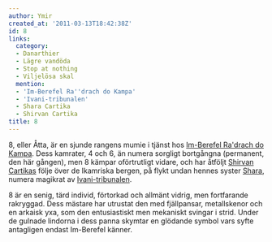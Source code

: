 ```yaml
---
author: Ymir
created_at: '2011-03-13T18:42:38Z'
id: 8
links:
  category:
  - Danarthier
  - Lägre vandöda
  - Stop at nothing
  - Viljelösa skal
  mention:
  - 'Im-Berefel Ra''drach do Kampa'
  - 'Ivani-tribunalen'
  - Shara Cartika
  - Shirvan Cartika
title: 8
---
```


8, eller Åtta, är en sjunde rangens mumie i tjänst hos [Im-Berefel Ra'drach do Kampa]. Dess
kamrater, 4 och 6, än numera sorgligt bortgångna (permanent, den här gången), men 8 kämpar
oförtrutligt vidare, och har åtföljt [Shirvan Cartikas] följe över de Ikamriska bergen, på flykt
undan hennes syster [Shara], numera magikrat av [Ivani-tribunalen].

8 är en senig, tärd individ, förtorkad och allmänt vidrig, men fortfarande rakryggad. Dess mästare
har utrustat den med fjällpansar, metallskenor och en arkaisk yxa, som den entusiastiskt men
mekaniskt svingar i strid. Under de gulnade lindorna i dess panna skymtar en glödande symbol vars
syfte antagligen endast Im-Berefel känner.

  [Im-Berefel Ra'drach do Kampa]: Im-Berefel_Radrach_do_Kampa
  [Shirvan Cartikas]: Shirvan_Cartika
  [Shara]: Shara_Cartika
  [Ivani-tribunalen]: Ivani-tribunalen